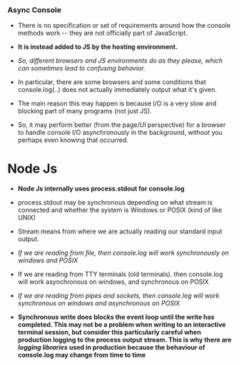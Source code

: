 ### Async Console

- There is no specification or set of requirements around how the console methods work -- they are not officially part of JavaScript.

- **It is instead added to JS by the hosting environment.**

- _So, different browsers and JS environments do as they please, which can sometimes lead to confusing behavior._

- In particular, there are some browsers and some conditions that console.log(..) does not actually immediately output what it's given.

- The main reason this may happen is because I/O is a very slow and blocking part of many programs (not just JS). 

- So, it may perform better (from the page/UI perspective) for a browser to handle console I/O asynchronously in the background, without you perhaps even knowing that occurred.

# Node Js

- **Node Js internally uses process.stdout for console.log**

- process.stdout may be synchronous depending on what stream is connected and whether the system is Windows or POSIX (kind of like UNIX)

- Stream means from where we are actually reading our standard input output.

- _If we are reading from file, then console.log will work synchronously on windows and POSIX_

- If we are reading from TTY terminals (old terminals). then console.log will work asynchronous on windows, and synchronous on POSIX

- _If we are reading from pipes and sockets, then console.log will work synchronous on windows and asynchronous on POSIX_

- **Synchronous write does blocks the event loop until the write has completed. This may not be a problem when writing to an interactive terminal session, but consider this particularly careful when production logging to the process output stream. This is why there are _logging libraries_ used in production because the behaviour of console.log may change from time to time**






